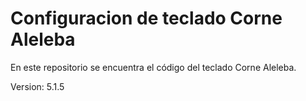 # Configuracion de teclado Corne Aleleba
En este repositorio se encuentra el código del teclado Corne Aleleba.

Version: 5.1.5